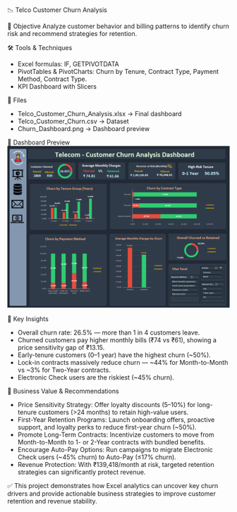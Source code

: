 📉 Telco Customer Churn Analysis

📌 Objective
Analyze customer behavior and billing patterns to identify churn risk and recommend strategies for retention.

🛠️ Tools & Techniques
- Excel formulas: IF, GETPIVOTDATA
- PivotTables & PivotCharts: Churn by Tenure, Contract Type, Payment Method, Contract Type.  
- KPI Dashboard with Slicers  

📂 Files
- Telco_Customer_Churn_Analysis.xlsx → Final dashboard  
- Telco_Customer_Churn.csv → Dataset  
- Churn_Dashboard.png → Dashboard preview  

📸 Dashboard Preview
![Dashboard](https://github.com/sayantan95riju/excel-business-analytics-portfolio/blob/main/Customer_Churn_Analysis/Churn_Dashboard.PNG)

🔑 Key Insights
- Overall churn rate: 26.5% — more than 1 in 4 customers leave. 
- Churned customers pay higher monthly bills (₹74 vs ₹61), showing a price sensitivity gap of ₹13.15.
- Early-tenure customers (0–1 year) have the highest churn (~50%).  
- Lock-in contracts massively reduce churn — ~44% for Month-to-Month vs ~3% for Two-Year contracts.
- Electronic Check users are the riskiest (~45% churn).

🚀 Business Value & Recommendations

- Price Sensitivity Strategy: Offer loyalty discounts (5–10%) for long-tenure customers (>24 months) to retain high-value users.
- First-Year Retention Programs: Launch onboarding offers, proactive support, and loyalty perks to reduce first-year churn (~50%).
- Promote Long-Term Contracts: Incentivize customers to move from Month-to-Month to 1- or 2-Year contracts with bundled benefits.
- Encourage Auto-Pay Options: Run campaigns to migrate Electronic Check users (~45% churn) to Auto-Pay (≤17% churn).
- Revenue Protection: With ₹139,418/month at risk, targeted retention strategies can significantly protect revenue.

✅ This project demonstrates how Excel analytics can uncover key churn drivers and provide actionable business strategies to improve customer retention and revenue stability.
